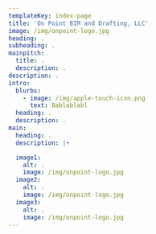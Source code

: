 ```yaml
---
templateKey: index-page
title: 'On Point BIM and Drafting, LLC'
image: /img/onpoint-logo.jpg
heading: .
subheading: .
mainpitch:
  title: .
  description: .
description: .
intro:
  blurbs:
    - image: /img/apple-touch-icon.png
      text: Bablablabl
  heading: .
  description: .
main:
  heading: .
  description: |+

  image1:
    alt: .
    image: /img/onpoint-logo.jpg
  image2:
    alt: .
    image: /img/onpoint-logo.jpg
  image3:
    alt: .
    image: /img/onpoint-logo.jpg
---
```


